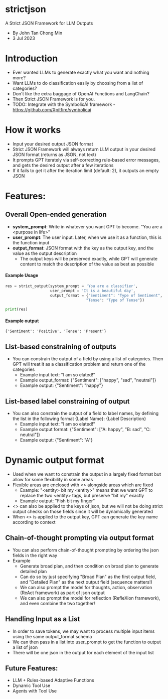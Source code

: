 # strictjson
A Strict JSON Framework for LLM Outputs
- By John Tan Chong Min
- 3 Jul 2023

# Introduction
- Ever wanted LLMs to generate exactly what you want and nothing more?
- Want LLMs to do classification easily by choosing from a list of categories?
- Don't like the extra baggage of OpenAI Functions and LangChain?
- Then Strict JSON Framework is for you.
- TODO: Integrate with the SymbolicAI framework - https://github.com/Xpitfire/symbolicai

# How it works
- Input your desired output JSON format
- Strict JSON Framework will always return LLM output in your desired JSON format (returns as JSON, not text)
- It prompts GPT iterately via self-correcting rule-based error messages, and gets the desired output after a few iterations
- If it fails to get it after the iteration limit (default: 2), it outputs an empty JSON

# Features:
## Overall Open-ended generation
- **system_prompt**: Write in whatever you want GPT to become. "You are a \<purpose in life\>"
- **user_prompt**: The user input. Later, when we use it as a function, this is the function input
- **output_format**: JSON format with the key as the output key, and the value as the output description
    - The output keys will be preserved exactly, while GPT will generate content to match the description of the value as best as possible
 
#### Example Usage
```python
res = strict_output(system_prompt = 'You are a classifier',
                    user_prompt = 'It is a beautiful day',
                    output_format = {"Sentiment": "Type of Sentiment",
                                    "Tense": "Type of Tense"})
                                    
print(res)
```

#### Example output
```{'Sentiment': 'Positive', 'Tense': 'Present'}```
 
## List-based constraining of outputs

- You can constrain the output of a field by using a list of categories. Then GPT will treat it as a classification problem and return one of the categories
    - Example input text: "I am so elated!"
    - Example output_format: {"Sentiment": ["happy", "sad", "neutral"]}
    - Example output: {"Sentiment": "happy"}
 
## List-based label constraining of output

- You can also constrain the output of a field to label names, by defining the list in the following format {Label Name}: {Label Description}
    - Example input text: "I am so elated!"
    - Example output format: {"Sentiment": ["A: happy", "B: sad", "C: neutral"]}
    - Example output: {"Sentiment": "A"}
 
# Dynamic output format
- Used when we want to constrain the output in a largely fixed format but allow for some flexibility in some areas
- Flexible areas are enclosed with <> alongside areas which are fixed
    - Example: "\<entity\> bit my \<entity\>" means that we want GPT to replace the two \<entity\> tags, but preserve "bit my" exactly
    - Example output: "Fish bit my finger"
- <> can also be applied to the keys of json, but we will not be doing strict output checks on those fields since it will be dynamically generated
- When <> is applied to the output key, GPT can generate the key name according to context

## Chain-of-thought prompting via output format

- You can also perform chain-of-thought prompting by ordering the json fields in the right way
- Example
    - Generate broad plan, and then condition on broad plan to generate detailed plan
    - Can do so by just specifying "Broad Plan" as the first output field, and "Detailed Plan" as the next output field (sequence matters!)
    - We can also prompt the model for thoughts, action, observation (ReAct framework) as part of json output
    - We can also prompt the model for reflection (RefleXion framework), and even combine the two together!
 
## Handling Input as a List
- In order to save tokens, we may want to process multiple input items using the same output_format schema
- We can then pass in a list into user_prompt to get the function to output a list of json
- There will be one json in the output for each element of the input list

## Future Features:
- LLM + Rules-based Adaptive Functions
- Dynamic Tool Use
- Agents with Tool Use
